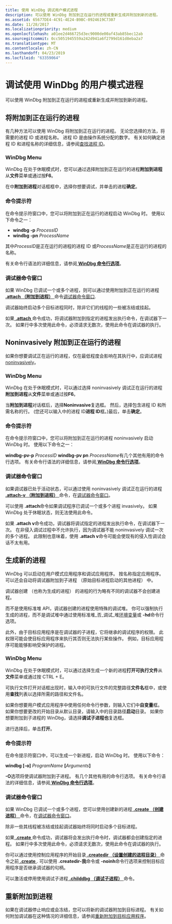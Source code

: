 ```yaml
---
title: 使用 WinDbg 调试用户模式进程
description: 可以使用 WinDbg 附加到正在运行的进程或重新生成并附加到新的进程。
ms.assetid: 65677DE4-4C91-4E24-B9BC-0924619C7307
ms.date: 11/28/2017
ms.localizationpriority: medium
ms.openlocfilehash: a01ee2d466725d3ec9000de00af43ab85bec12ab
ms.sourcegitcommit: 0cc5051945559a242d941a6f2799d161d8eba2a7
ms.translationtype: MT
ms.contentlocale: zh-CN
ms.lasthandoff: 04/23/2019
ms.locfileid: "63359064"
---
```

# <a name="span-iddebuggerdebuggingauser-modeprocessusingwindbgspandebugging-a-user-mode-process-using-windbg"></a><span id="debugger.debugging_a_user-mode_process_using_windbg"></span>调试使用 WinDbg 的用户模式进程


可以使用 WinDbg 附加到正在运行的进程或重新生成并附加到新的进程。

## <a name="span-idattachingtoarunningprocessspanspan-idattachingtoarunningprocessspanspan-idattachingtoarunningprocessspanattaching-to-a-running-process"></a><span id="Attaching_to_a_Running_Process"></span><span id="attaching_to_a_running_process"></span><span id="ATTACHING_TO_A_RUNNING_PROCESS"></span>将附加到正在运行的进程


有几种方法可以使用 WinDbg 将附加到正在运行的进程。 无论您选择的方法，将需要的进程 ID 或进程名称。 进程 ID 是由操作系统分配的数字。 有关如何确定进程 ID 和进程名称的详细信息，请参阅[查找进程 ID](finding-the-process-id.md)。

### <a name="span-idwindbgmenuspanspan-idwindbgmenuspanspan-idwindbgmenuspanwindbg-menu"></a><span id="WinDbg_Menu"></span><span id="windbg_menu"></span><span id="WINDBG_MENU"></span>WinDbg Menu

WinDbg 在处于休眠模式时，您可以通过选择附加到正在运行的进程**附加到进程**从**文件**菜单或通过按**F6**。

在中**附加到进程**对话框框中，选择你想要调试，并单击的进程**确定**。

### <a name="span-idcommandprompt1spanspan-idcommandprompt1spancommand-prompt"></a><span id="command_prompt1"></span><span id="COMMAND_PROMPT1"></span>命令提示符

在命令提示符窗口中，您可以将附加到正在运行的进程启动 WinDbg 时。 使用以下命令之一：

-   **windbg -p** *ProcessID*
-   **windbg -pn** *ProcessName*

其中*ProcessID*是正在运行的进程的进程 ID 或*ProcessName*是正在运行的进程的名称。

有关命令行语法的详细信息，请参阅[ **WinDbg 命令行选项**](windbg-command-line-options.md)。

### <a name="span-iddebuggercommandwindow1spanspan-iddebuggercommandwindow1spandebugger-command-window"></a><span id="debugger_command_window1"></span><span id="DEBUGGER_COMMAND_WINDOW1"></span>调试器命令窗口

如果 WinDbg 已调试一个或多个进程，则可以通过使用附加到正在运行的进程[ **.attach （附加到进程）** ](-attach--attach-to-process-.md)命令[调试器命令窗口](the-debugger-command-window.md).

调试器始终启动多个目标进程同时，除非它们的线程的一些被冻结或挂起。

如果[ **.attach** ](-attach--attach-to-process-.md)命令成功，将调试器附加到指定的进程发出执行命令，在调试器下一次。 如果行中多次使用此命令，必须请求无数次，使用此命令在调试器的执行。

## <a name="span-idattachingtoarunningprocessnoninvasivelyspanspan-idattachingtoarunningprocessnoninvasivelyspanspan-idattachingtoarunningprocessnoninvasivelyspanattaching-to-a-running-process-noninvasively"></a><span id="Attaching_to_a_Running_Process_Noninvasively"></span><span id="attaching_to_a_running_process_noninvasively"></span><span id="ATTACHING_TO_A_RUNNING_PROCESS_NONINVASIVELY"></span>Noninvasively 附加到正在运行的进程


如果你想要调试正在运行的进程，仅在最低程度会影响在其执行中，应调试进程[noninvasively](noninvasive-debugging--user-mode-.md)。

### <a name="span-idwindbgmenu1spanspan-idwindbgmenu1spanwindbg-menu"></a><span id="windbg_menu1"></span><span id="WINDBG_MENU1"></span>WinDbg Menu

WinDbg 在处于休眠模式时，可以通过选择 noninvasively 调试正在运行的进程**附加到进程**从**文件**菜单或通过按**F6**。

当**附加到进程**对话框后，选择**Noninvasive**复选框。 然后，选择包含进程 ID 和所需名称的行。 (您还可以输入中的进程 ID**进程 ID**框。)最后，单击**确定**。

### <a name="span-idcommandprompt2spanspan-idcommandprompt2spancommand-prompt"></a><span id="command_prompt2"></span><span id="COMMAND_PROMPT2"></span>命令提示符

在命令提示符窗口中，您可以将附加到正在运行的进程 noninvasively 启动 WinDbg 时。 使用以下命令之一：

**windbg-pv-p** *ProcessID*
**windbg-pv pn** *ProcessName*有几个其他有用的命令行选项。 有关命令行语法的详细信息，请参阅[ **WinDbg 命令行选项**](windbg-command-line-options.md)。

### <a name="span-iddebuggercommandwindow2spanspan-iddebuggercommandwindow2spandebugger-command-window"></a><span id="debugger_command_window2"></span><span id="DEBUGGER_COMMAND_WINDOW2"></span>调试器命令窗口

如果调试器已处于活动状态，可以通过使用 noninvasively 调试正在运行的进程[ **.attach-v （附加到进程）** ](-attach--attach-to-process-.md)命令，在[调试器命令窗口](the-debugger-command-window.md)。

可以使用 **.attach**命令如果调试程序已调试一个或多个进程 invasively。 如果 WinDbg 处于休眠状态，则无法使用此命令。

如果 **.attach v**命令成功，调试器将调试指定的进程发出执行命令，在调试器下一次。 在非侵入调试过程中不允许执行，因为调试器不能 noninvasively 调试一次的多个进程。 此限制也意味着，使用 **.attach v**命令可能会使现有的侵入性调试会话不太有用。

## <a name="span-idspawninganewprocessspanspan-idspawninganewprocessspanspan-idspawninganewprocessspanspawning-a-new-process"></a><span id="Spawning_a_New_Process"></span><span id="spawning_a_new_process"></span><span id="SPAWNING_A_NEW_PROCESS"></span>生成新的进程


WinDbg 可以启动在用户模式应用程序和调试应用程序。 按名称指定应用程序。 可以还会自动将调试器附加到子进程 （原始目标进程启动的其他进程） 中。

调试器创建 （也称为生成的进程） 的进程的行为略有不同的调试器不会创建进程。

而不是使用标准堆 API，调试器创建的进程使用特殊的调试堆。 你可以强制执行生成的进程，而不是调试堆中通过使用标准堆\_否\_调试\_堆[环境变量](general-environment-variables.md)或 **-hd**命令行选项。

此外，由于目标应用程序是在调试器的子进程，它将继承的调试程序的权限。 此权限可能会使目标应用程序来执行其否则无法执行某些操作。 例如，目标应用程序可能能够影响受保护的进程。

### <a name="span-idwindbmenu2spanspan-idwindbmenu2spanwindbg-menu"></a><span id="windb_menu2"></span><span id="WINDB_MENU2"></span>WinDbg Menu

WinDbg 在处于休眠模式时，可以通过选择生成一个新的进程**打开可执行文件**从**文件**菜单或通过按 CTRL + E。

可执行文件打开对话框出现时，输入中的可执行文件的完整路径**文件名**框中，或使用**查找**列表以选择所需的路径和文件名。

如果你想要用户模式应用程序中使用任何命令行参数，则输入它们中**自变量**框。 如果你想要更改的开始目录从默认目录，请输入中的目录路径**启动**目录。 如果你想要附加到子进程的 WinDbg，请选择**调试子进程也**复选框。

进行选择后，单击**打开**。

### <a name="span-idcommandpromptspanspan-idcommandpromptspanspan-idcommandpromptspancommand-prompt"></a><span id="Command_Prompt"></span><span id="command_prompt"></span><span id="COMMAND_PROMPT"></span>命令提示符

在命令提示符窗口中，可以生成一个新进程，启动 WinDbg 时。 使用以下命令：

**windbg \[-o\]** *ProgramName* **\[**<em>Arguments</em>**\]**

**-O**选项将使调试器附加到子进程。 有几个其他有用的命令行选项。 有关命令行语法的详细信息，请参阅[ **WinDbg 命令行选项**](windbg-command-line-options.md)。

### <a name="span-iddebuggercommandwindow3spanspan-iddebuggercommandwindow3spandebugger-command-window"></a><span id="debugger_command_window3"></span><span id="DEBUGGER_COMMAND_WINDOW3"></span>调试器命令窗口

如果 WinDbg 已调试一个或多个进程，您可以使用创建新的进程[ **.create （创建进程）** ](-create--create-process-.md)命令，在[调试器命令窗口](the-debugger-command-window.md)。

除非一些其线程被冻结或挂起调试器始终将同时启动多个目标进程。

如果[ **.create** ](-create--create-process-.md)命令成功，调试器将会发出执行命令时，调试器都会创建指定的进程。 如果行中多次使用此命令，必须请求无数次，使用此命令在调试器的执行。

你可以通过使用控制应用程序的开始目录[ **.createdir （设置创建的进程目录）** ](-createdir--set-created-process-directory-.md)命令之前[ **.create** ](-create--create-process-.md). 可以使用 **.createdir-我**命令或 **-noinh**命令行选项来控制目标应用程序是否继承调试器的句柄。

可以激活或停用使用调试子进程[ **.childdbg （调试子进程）** ](-childdbg--debug-child-processes-.md)命令。

## <a name="span-idreattachingtoaprocessspanspan-idreattachingtoaprocessspanspan-idreattachingtoaprocessspanreattaching-to-a-process"></a><span id="Reattaching_to_a_Process"></span><span id="reattaching_to_a_process"></span><span id="REATTACHING_TO_A_PROCESS"></span>重新附加到进程


如果在调试器停止响应或会冻结，您可以将新的调试器附加到目标进程。 有关如何附加调试器在这种情况的详细信息，请参阅[重新附加到目标应用程序](reattaching-to-the-target-application.md)。

 

 






